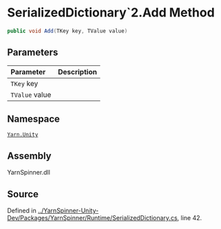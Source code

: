 # SerializedDictionary`2.Add Method


```csharp
public void Add(TKey key, TValue value)
```

## Parameters
|Parameter|Description|
|:---|:---|
|`TKey` key||
|`TValue` value||


## Namespace
[`Yarn.Unity`](/api/csharp/yarn.unity/README.md)

## Assembly
YarnSpinner.dll

## Source
Defined in [../YarnSpinner-Unity-Dev/Packages/YarnSpinner/Runtime/SerializedDictionary.cs](https://github.com/YarnSpinnerTool/YarnSpinner-Unity//blob/develop/Runtime/SerializedDictionary.cs#L42), line 42.
